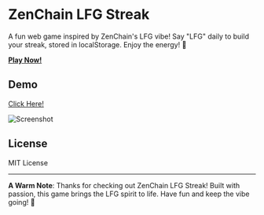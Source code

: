 # ZenChain LFG Streak

A fun web game inspired by ZenChain's LFG vibe! Say "LFG" daily to build your streak, stored in localStorage. Enjoy the energy! 🚀

**[Play Now!](https://dxzhtt.github.io/zenchain-lfg-streak)**


## Demo
[Click Here!](https://dxzhtt.github.io/zenchain-lfg-streak)

![Screenshot](screenshot.png)

## License
MIT License

---

**A Warm Note**: Thanks for checking out ZenChain LFG Streak! Built with passion, this game brings the LFG spirit to life. Have fun and keep the vibe going! 🌟
